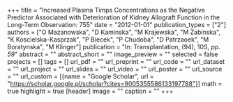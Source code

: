 +++
title = "Increased Plasma Timps Concentrations as the Negative Predictor Associated with Deterioration of Kidney Allograft Function in the Long-Term Observation: 755"
date = "2012-01-01"
publication_types = ["2"]
authors = ["O Mazanowska", "D Kaminska", "M Krajewska", "M Zabinska", "K Koscielska-Kasprzak", "P Biecek", "P Chudoba", "D Patrzaoek", "M Boratynska", "M Klinger"]
publication = "In: Transplantation, (94), 10S, _pp. 59_"
abstract = ""
abstract_short = ""
image_preview = ""
selected = false
projects = []
tags = []
url_pdf = ""
url_preprint = ""
url_code = ""
url_dataset = ""
url_project = ""
url_slides = ""
url_video = ""
url_poster = ""
url_source = ""
url_custom = [{name = "Google Scholar", url = "https://scholar.google.pl/scholar?cites=9005355586133197788"}]
math = true
highlight = true
[header]
image = ""
caption = ""
+++
